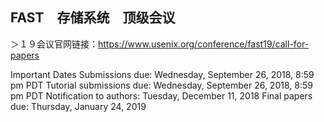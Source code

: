 ## FAST　存储系统　顶级会议

＞１９会议官网链接：https://www.usenix.org/conference/fast19/call-for-papers

Important Dates
	Submissions due: Wednesday, September 26, 2018, 8:59 pm PDT
	Tutorial submissions due: Wednesday, September 26, 2018, 8:59 pm PDT
	Notification to authors: Tuesday, December 11, 2018
	Final papers due: Thursday, January 24, 2019


